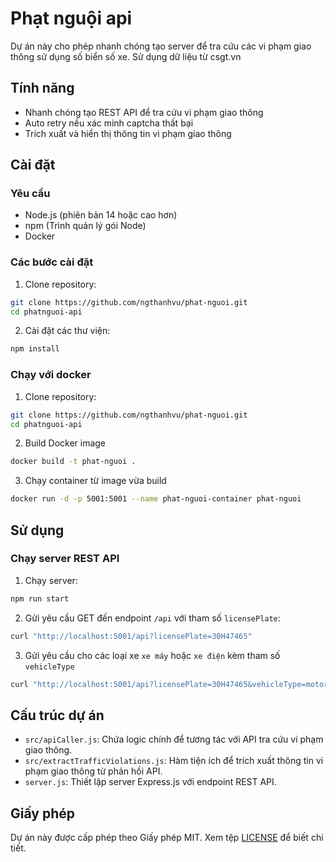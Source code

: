 # Phạt nguội api
Dự án này cho phép nhanh chóng tạo server để tra cứu các vi phạm giao thông sử dụng số biển số xe. Sử dụng dữ liệu từ csgt.vn
## Tính năng
- Nhanh chóng tạo REST API để tra cứu vi phạm giao thông
- Auto retry nếu xác minh captcha thất bại
- Trích xuất và hiển thị thông tin vi phạm giao thông
## Cài đặt
### Yêu cầu
- Node.js (phiên bản 14 hoặc cao hơn)
- npm (Trình quản lý gói Node)
- Docker
### Các bước cài đặt
1. Clone repository:
```sh
git clone https://github.com/ngthanhvu/phat-nguoi.git
cd phatnguoi-api
```
2. Cài đặt các thư viện:
```sh
npm install
```
### Chạy với docker
1. Clone repository:
```sh
git clone https://github.com/ngthanhvu/phat-nguoi.git
cd phatnguoi-api
```
2. Build Docker image
```sh
docker build -t phat-nguoi .
```
3. Chạy container từ image vừa build
```sh
docker run -d -p 5001:5001 --name phat-nguoi-container phat-nguoi
```
## Sử dụng
### Chạy server REST API
1. Chạy server:
```sh
npm run start
```
2. Gửi yêu cầu GET đến endpoint `/api` với tham số `licensePlate`:
```sh
curl "http://localhost:5001/api?licensePlate=30H47465"
```
3. Gửi yêu cầu cho các loại xe `xe máy` hoặc `xe điện` kèm tham số `vehicleType`
```sh
curl "http://localhost:5001/api?licensePlate=30H47465&vehicleType=motorcycle"
```
## Cấu trúc dự án
- `src/apiCaller.js`: Chứa logic chính để tương tác với API tra cứu vi phạm giao thông.
- `src/extractTrafficViolations.js`: Hàm tiện ích để trích xuất thông tin vi phạm giao thông từ phản hồi API.
- `server.js`: Thiết lập server Express.js với endpoint REST API.
## Giấy phép
Dự án này được cấp phép theo Giấy phép MIT. Xem tệp [LICENSE](LICENSE) để biết chi tiết.